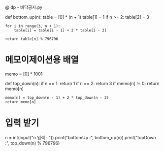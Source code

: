 @ dp - 바닥공사.py

def bottom_up(n):
    table = [0] * (n + 1)
    table[1] = 1
    if n >= 2:
        table[2] = 3

    for i in range(3, n + 1):
        table[i] = table[i - 1] + 2 * table[i - 2]

    return table[n] % 796796


# 메모이제이션용 배열
memo = [0] * 1001

def top_down(n):
    if n == 1:
        return 1
    if n == 2:
        return 3
    if memo[n] != 0:
        return memo[n]

    memo[n] = top_down(n - 1) + 2 * top_down(n - 2)
    return memo[n]


# 입력 받기
n = int(input("n 입력 : "))
print("bottomUp :", bottom_up(n))
print("topDown :", top_down(n) % 796796)
